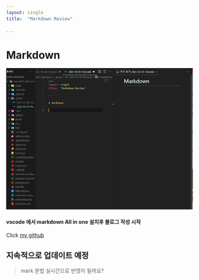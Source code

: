 ```yaml
---
layout: single
title:  "Markdown Review"

---
```


# Markdown

<!-- Image -->
![image description](../images/vscode.PNG)

#### vscode 에서 markdown All in one 설치후 블로그 작성 시작

<!-- link -->
Click [my github](https://github.com/benz9411)

## 지속적으로 업데이트 예정
> mark 문법
> 실시간으로 반영이 될까요?
